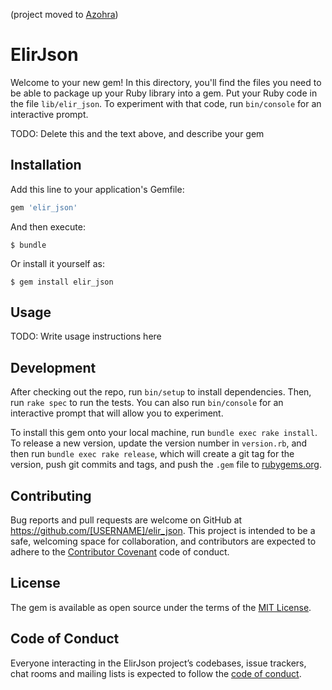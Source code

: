 (project moved to [Azohra](https://gitlab.com/azohra/elir_json))

# ElirJson

Welcome to your new gem! In this directory, you'll find the files you need to be able to package up your Ruby library into a gem. Put your Ruby code in the file `lib/elir_json`. To experiment with that code, run `bin/console` for an interactive prompt.

TODO: Delete this and the text above, and describe your gem

## Installation

Add this line to your application's Gemfile:

```ruby
gem 'elir_json'
```

And then execute:

    $ bundle

Or install it yourself as:

    $ gem install elir_json

## Usage

TODO: Write usage instructions here

## Development

After checking out the repo, run `bin/setup` to install dependencies. Then, run `rake spec` to run the tests. You can also run `bin/console` for an interactive prompt that will allow you to experiment.

To install this gem onto your local machine, run `bundle exec rake install`. To release a new version, update the version number in `version.rb`, and then run `bundle exec rake release`, which will create a git tag for the version, push git commits and tags, and push the `.gem` file to [rubygems.org](https://rubygems.org).

## Contributing

Bug reports and pull requests are welcome on GitHub at https://github.com/[USERNAME]/elir_json. This project is intended to be a safe, welcoming space for collaboration, and contributors are expected to adhere to the [Contributor Covenant](http://contributor-covenant.org) code of conduct.

## License

The gem is available as open source under the terms of the [MIT License](https://opensource.org/licenses/MIT).

## Code of Conduct

Everyone interacting in the ElirJson project’s codebases, issue trackers, chat rooms and mailing lists is expected to follow the [code of conduct](https://github.com/[USERNAME]/elir_json/blob/master/CODE_OF_CONDUCT.md).
